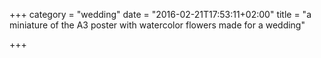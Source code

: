 +++
category = "wedding"
date = "2016-02-21T17:53:11+02:00"
title = "a miniature of the A3 poster with watercolor flowers made for a wedding"

+++
